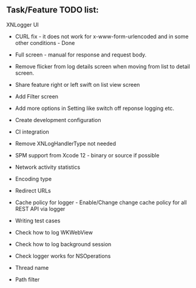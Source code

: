 ## Task/Feature TODO list:

XNLogger UI
* CURL fix - it does not work for x-www-form-urlencoded and in some other conditions - Done

* Full screen - manual for response and request body.
* Remove flicker from log details screen when moving from list to detail screen.
* Share feature right or left swift on list view screen
* Add Filter screen
* Add more options in Setting like switch off reponse logging etc.

* Create development configuration
* CI integration
* Remove XNLogHandlerType not needed
* SPM support from Xcode 12 - binary or source if possible

* Network activity statistics
* Encoding type
* Redirect URLs
* Cache policy for logger - Enable/Change change cache policy for all REST API via logger
* Writing test cases
* Check how to log WKWebView
* Check how to log background session
* Check logger works for NSOperations
* Thread name
* Path filter

